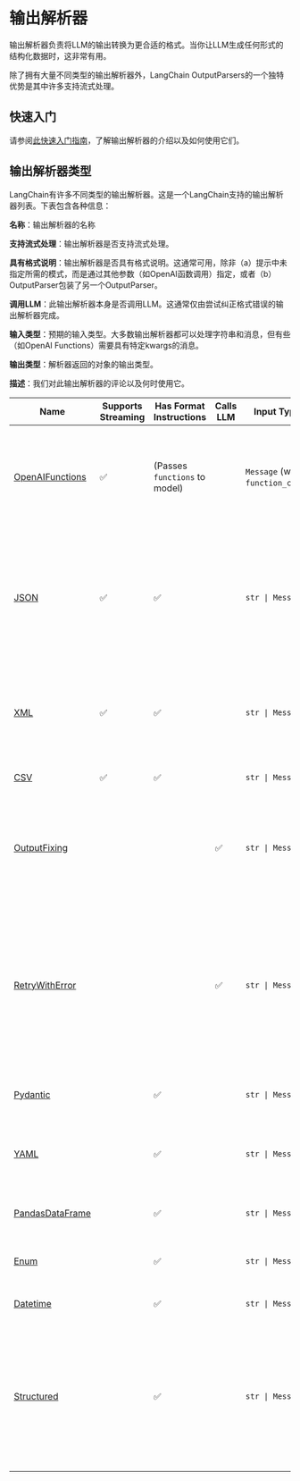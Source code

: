 # 输出解析器

输出解析器负责将LLM的输出转换为更合适的格式。当你让LLM生成任何形式的结构化数据时，这非常有用。

除了拥有大量不同类型的输出解析器外，LangChain OutputParsers的一个独特优势是其中许多支持流式处理。

## 快速入门

请参阅[此快速入门指南](https://python.langchain.com/docs/modules/model_io/output_parsers/quick_start)，了解输出解析器的介绍以及如何使用它们。

## 输出解析器类型

LangChain有许多不同类型的输出解析器。这是一个LangChain支持的输出解析器列表。下表包含各种信息：

**名称**：输出解析器的名称

**支持流式处理**：输出解析器是否支持流式处理。

**具有格式说明**：输出解析器是否具有格式说明。这通常可用，除非（a）提示中未指定所需的模式，而是通过其他参数（如OpenAI函数调用）指定，或者（b）OutputParser包装了另一个OutputParser。

**调用LLM**：此输出解析器本身是否调用LLM。这通常仅由尝试纠正格式错误的输出解析器完成。

**输入类型**：预期的输入类型。大多数输出解析器都可以处理字符串和消息，但有些（如OpenAI Functions）需要具有特定kwargs的消息。

**输出类型**：解析器返回的对象的输出类型。

**描述**：我们对此输出解析器的评论以及何时使用它。

| Name                                                         | Supports Streaming | Has Format Instructions       | Calls LLM | Input Type                       | Output Type          | Description                                                  |      |      |
| ------------------------------------------------------------ | ------------------ | ----------------------------- | --------- | -------------------------------- | -------------------- | ------------------------------------------------------------ | ---- | ---- |
| [OpenAIFunctions](https://python.langchain.com/docs/modules/model_io/output_parsers/types/openai_functions) | ✅                  | (Passes `functions` to model) |           | `Message` (with `function_call`) | JSON object          | Uses OpenAI function calling to structure the return output. If you are using a model that supports function calling, this is generally the most reliable method. |      |      |
| [JSON](https://python.langchain.com/docs/modules/model_io/output_parsers/types/json) | ✅                  | ✅                             |           | `str \| Message`                 | JSON object          | Returns a JSON object as specified. You can specify a Pydantic model and it will return JSON for that model. Probably the most reliable output parser for getting structured data that does NOT use function calling. |      |      |
| [XML](https://python.langchain.com/docs/modules/model_io/output_parsers/types/xml) | ✅                  | ✅                             |           | `str \| Message`                 | `dict`               | Returns a dictionary of tags. Use when XML output is needed. Use with models that are good at writing XML (like Anthropic's). |      |      |
| [CSV](https://python.langchain.com/docs/modules/model_io/output_parsers/types/csv) | ✅                  | ✅                             |           | `str \| Message`                 | `List[str]`          | Returns a list of comma separated values.                    |      |      |
| [OutputFixing](https://python.langchain.com/docs/modules/model_io/output_parsers/types/output_fixing) |                    |                               | ✅         | `str \| Message`                 |                      | Wraps another output parser. If that output parser errors, then this will pass the error message and the bad output to an LLM and ask it to fix the output. |      |      |
| [RetryWithError](https://python.langchain.com/docs/modules/model_io/output_parsers/types/retry) |                    |                               | ✅         | `str \| Message`                 |                      | Wraps another output parser. If that output parser errors, then this will pass the original inputs, the bad output, and the error message to an LLM and ask it to fix it. Compared to OutputFixingParser, this one also sends the original instructions. |      |      |
| [Pydantic](https://python.langchain.com/docs/modules/model_io/output_parsers/types/pydantic) |                    | ✅                             |           | `str \| Message`                 | `pydantic.BaseModel` | Takes a user defined Pydantic model and returns data in that format. |      |      |
| [YAML](https://python.langchain.com/docs/modules/model_io/output_parsers/types/yaml) |                    | ✅                             |           | `str \| Message`                 | `pydantic.BaseModel` | Takes a user defined Pydantic model and returns data in that format. Uses YAML to encode it. |      |      |
| [PandasDataFrame](https://python.langchain.com/docs/modules/model_io/output_parsers/types/pandas_dataframe) |                    | ✅                             |           | `str \| Message`                 | `dict`               | Useful for doing operations with pandas DataFrames.          |      |      |
| [Enum](https://python.langchain.com/docs/modules/model_io/output_parsers/types/enum) |                    | ✅                             |           | `str \| Message`                 | `Enum`               | Parses response into one of the provided enum values.        |      |      |
| [Datetime](https://python.langchain.com/docs/modules/model_io/output_parsers/types/datetime) |                    | ✅                             |           | `str \| Message`                 | `datetime.datetime`  | Parses response into a datetime string.                      |      |      |
| [Structured](https://python.langchain.com/docs/modules/model_io/output_parsers/types/structured) |                    | ✅                             |           | `str \| Message`                 | `Dict[str, str]`     | An output parser that returns structured information. It is less powerful than other output parsers since it only allows for fields to be strings. This can be useful when you are working with smaller LLMs. |      |      |